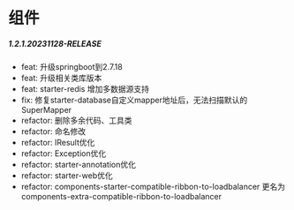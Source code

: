 # 组件

##### 1.2.1.20231128-RELEASE

* feat: 升级springboot到2.7.18
* feat: 升级相关类库版本
* feat: starter-redis 增加多数据源支持
* fix: 修复starter-database自定义mapper地址后，无法扫描默认的SuperMapper
* refactor: 删除多余代码、工具类
* refactor: 命名修改
* refactor: IResult优化
* refactor: Exception优化
* refactor: starter-annotation优化
* refactor: starter-web优化
* refactor: components-starter-compatible-ribbon-to-loadbalancer 更名为
  components-extra-compatible-ribbon-to-loadbalancer
